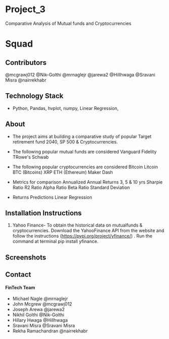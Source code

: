# Project_3
Comparative Analysis of Mutual funds and Cryptocurrencies

# Squad

## Contributors

@mcgrawj012
@Nik-Golthi
@mrnaglejr
@jarewa2
@Hillhwaga
@Sravani Misra
@nairrekhabr


## Technology Stack

- Python, Pandas, hvplot, numpy, Linear Regression,

## About

- The project aims at building a comparative study of popular Target retirement fund 2040,    SP 500 & Cryptocurrencies.
- The following popular mutual funds  are considered
  Vanguard
  Fidelity
  TRowe's
  Schwab
- The following popular cryptocurrencies are considered
  Bitcoin
  Litcoin
  BTC (Bitcoins)
  XRP
  ETH (Ethereum)
  Maker
  Dash
  
- Metrics for comparison
  Annualized Annual Returns 3, 5 & 10 yrs
  Sharpie Ratio
  R2 Ratio
  Alpha Ratio
  Beta Ratio
  Standard Deviation
  
- Returns Predictions
  Linear Regression

   
## Installation Instructions

1. Yahoo Finance- To obtain the historical data on mutualfunds & cryptocurrencies. Download the YahooFinance API from the website and follow the instructions (https://pypi.org/project/yfinance/) . Run the command at terminal pip install yfinance.



## Screenshots



## Contact

#### FinTech Team

- Michael Nagle @mrnaglejr
- John Mcgrew  @mcgrawj012
- Joseph Arewa @jarewa2
- Nikhil Golthi @Nik-Golthi
- Hillary Hwaga @Hillhwaga
- Sravani Misra @Sravani Misra
- Rekha Ramachandran @nairrekhabr








